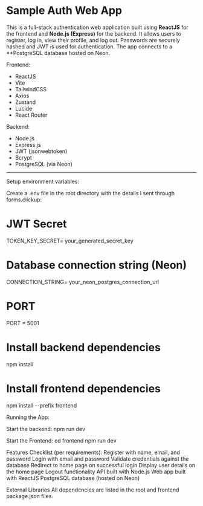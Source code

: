 # Sample Auth Web App

This is a full-stack authentication web application built using **ReactJS** for the frontend and **Node.js (Express)** for the backend. It allows users to register, log in, view their profile, and log out. 
Passwords are securely hashed and JWT is used for authentication. The app connects to a **PostgreSQL database hosted on Neon.

Frontend:
- ReactJS
- Vite
- TailwindCSS
- Axios
- Zustand
- Lucide
- React Router

Backend:
- Node.js
- Express.js
- JWT (jsonwebtoken)
- Bcrypt
- PostgreSQL (via Neon)
---

Setup environment variables:

Create a .env file in the root directory with the details I sent through forms.clickup:

# JWT Secret
TOKEN_KEY_SECRET= your_generated_secret_key
# Database connection string (Neon)
CONNECTION_STRING= your_neon_postgres_connection_url
# PORT
PORT = 5001

# Install backend dependencies
npm install

# Install frontend dependencies
npm install --prefix frontend

Running the App:

Start the backend:
  npm run dev

Start the Frontend:
  cd frontend
  npm run dev

Features Checklist (per requirements):
   Register with name, email, and password
   Login with email and password
   Validate credentials against the database
   Redirect to home page on successful login
   Display user details on the home page
   Logout functionality
   API built with Node.js
   Web app built with ReactJS
   PostgreSQL database (hosted on Neon)

External Libraries
All dependencies are listed in the root and frontend package.json files.

